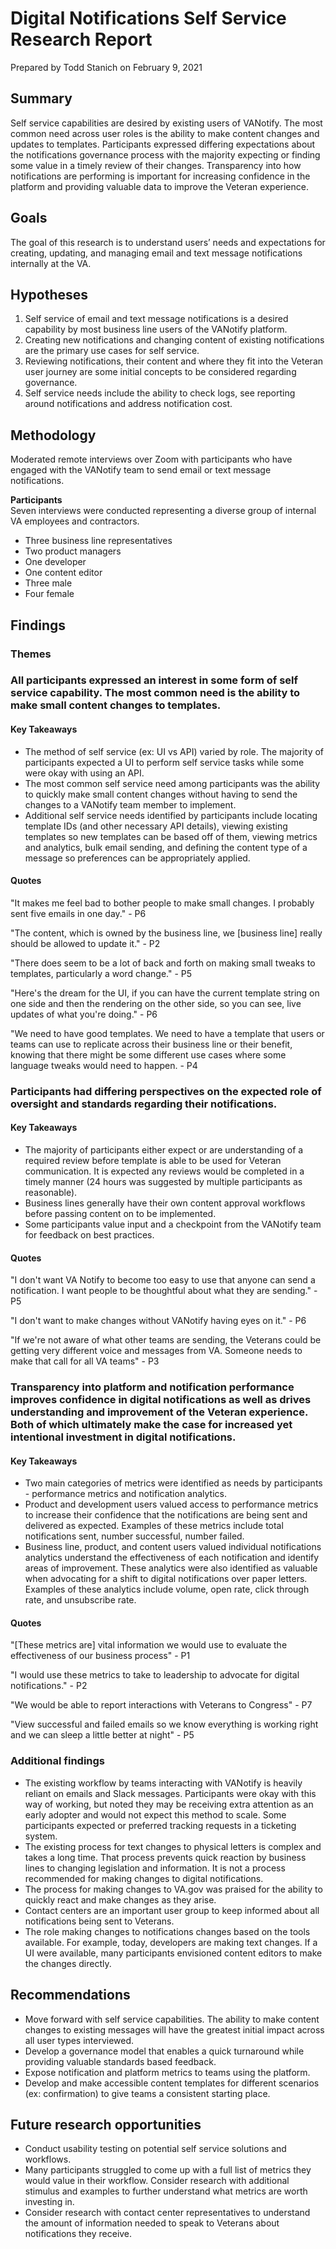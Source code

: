 # Digital Notifications Self Service Research Report

Prepared by Todd Stanich on February 9, 2021

## Summary
Self service capabilities are desired by existing users of VANotify. The most common need across user roles is the ability to make content changes and updates to templates. Participants expressed differing expectations about the notifications governance process with the majority expecting or finding some value in a timely review of their changes. Transparency into how notifications are performing is important for increasing confidence in the platform and providing valuable data to improve the Veteran experience.


## Goals
The goal of this research is to understand users’ needs and expectations for creating, updating, and managing email and text message notifications internally at the VA.  

## Hypotheses
1. Self service of email and text message notifications is a desired capability by most business line users of the VANotify platform.  
2. Creating new notifications and changing content of existing notifications are the primary use cases for self service.  
3. Reviewing notifications, their content and where they fit into the Veteran user journey are some initial concepts to be considered regarding governance.
4. Self service needs include the ability to check logs, see reporting around notifications and address notification cost.


## Methodology
Moderated remote interviews over Zoom with participants who have engaged with the VANotify team to send email or text message notifications.

**Participants**  
Seven interviews were conducted representing a diverse group of internal VA employees and contractors.
- Three business line representatives
- Two product managers
- One developer
- One content editor
- Three male
- Four female

## Findings

### Themes

### All participants expressed an interest in some form of self service capability. The most common need is the ability to make small content changes to templates.

#### Key Takeaways
- The method of self service (ex: UI vs API) varied by role. The majority of participants expected a UI to perform self service tasks while some were okay with using an API.
- The most common self service need among participants was the ability to quickly make small content changes without having to send the changes to a VANotify team member to implement.
- Additional self service needs identified by participants include locating template IDs (and other necessary API details), viewing existing templates so new templates can be based off of them, viewing metrics and analytics, bulk email sending, and defining the content type of a message so preferences can be appropriately applied.

#### Quotes

"It makes me feel bad to bother people to make small changes. I probably sent five emails in one day." - P6

"The content, which is owned by the business line, we [business line] really should be allowed to update it." - P2

"There does seem to be a lot of back and forth on making small tweaks to templates, particularly a word change." - P5

"Here's the dream for the UI, if you can have the current template string on one side and then the rendering on the other side, so you can see, live updates of what you're doing." - P6

"We need to have good templates. We need to have a template that users or teams can use to replicate across their business line or their benefit, knowing that there might be some different use cases where some language tweaks would need to happen. - P4



### Participants had differing perspectives on the expected role of oversight and standards regarding their notifications.

#### Key Takeaways
- The majority of participants either expect or are understanding of a required review before template is able to be used for Veteran communication. It is expected any reviews would be completed in a timely manner (24 hours was suggested by multiple participants as reasonable).
- Business lines generally have their own content approval workflows before passing content on to be implemented.
- Some participants value input and a checkpoint from the VANotify team for feedback on best practices.

#### Quotes
"I don't want VA Notify to become too easy to use that anyone can send a notification. I want people to be thoughtful about what they are sending." - P5

"I don't want to make changes without VANotify having eyes on it." - P6

"If we're not aware of what other teams are sending, the Veterans could be getting very different voice and messages from VA. Someone needs to make that call for all VA teams" - P3

### Transparency into platform and notification performance improves confidence in digital notifications as well as drives understanding and improvement of the Veteran experience. Both of which ultimately make the case for increased yet intentional investment in digital notifications.

#### Key Takeaways
- Two main categories of metrics were identified as needs by participants - performance metrics and notification analytics.
- Product and development users valued access to performance metrics to increase their confidence that the notifications are being sent and delivered as expected. Examples of these metrics include total notifications sent, number successful, number failed.
- Business line, product, and content users valued individual notifications analytics understand the effectiveness of each notification and identify areas of improvement. These analytics were also identified as valuable when advocating for a shift to digital notifications over paper letters. Examples of these analytics include volume, open rate, click through rate, and unsubscribe rate.

#### Quotes
"[These metrics are] vital information we would use to evaluate the effectiveness of our business process" - P1

"I would use these metrics to take to leadership to advocate for digital notifications." - P2

"We would be able to report interactions with Veterans to Congress" - P7

"View successful and failed emails so we know everything is working right and we can sleep a little better at night" - P5



### Additional findings
- The existing workflow by teams interacting with VANotify is heavily reliant on emails and Slack messages. Participants were okay with this way of working, but noted they may be receiving extra attention as an early adopter and would not expect this method to scale. Some participants expected or preferred tracking requests in a ticketing system.
- The existing process for text changes to physical letters is complex and takes a long time. That process prevents quick reaction by business lines to changing legislation and information. It is not a process recommended for making changes to digital notifications.
- The process for making changes to VA.gov was praised for the ability to quickly react and make changes as they arise.
- Contact centers are an important user group to keep informed about all notifications being sent to Veterans.
- The role making changes to notifications changes based on the tools available. For example, today, developers are making text changes. If a UI were available, many participants envisioned content editors to make the changes directly.


## Recommendations
- Move forward with self service capabilities. The ability to make content changes to existing messages will have the greatest initial impact across all user types interviewed.
- Develop a governance model that enables a quick turnaround while providing valuable standards based feedback.
- Expose notification and platform metrics to teams using the platform.
- Develop and make accessible content templates for different scenarios (ex: confirmation) to give teams a consistent starting place.



## Future research opportunities
- Conduct usability testing on potential self service solutions and workflows.
- Many participants struggled to come up with a full list of metrics they would value in their workflow. Consider research with additional stimulus and examples to further understand what metrics are worth investing in.
- Consider research with contact center representatives to understand the amount of information needed to speak to Veterans about notifications they receive.
